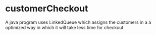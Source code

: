 # customerCheckout
A java program uses LinkedQueue which assigns the customers in a a optimized way in which it will take less time for checkout

